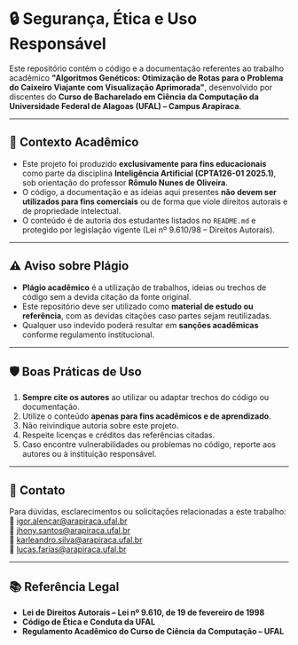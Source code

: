 # 🔒 Segurança, Ética e Uso Responsável

Este repositório contém o código e a documentação referentes ao trabalho acadêmico **"Algoritmos Genéticos: Otimização de Rotas para o Problema do Caixeiro Viajante com Visualização Aprimorada"**, desenvolvido por discentes do **Curso de Bacharelado em Ciência da Computação da Universidade Federal de Alagoas (UFAL) – Campus Arapiraca**.  

---

## 📜 Contexto Acadêmico
- Este projeto foi produzido **exclusivamente para fins educacionais** como parte da disciplina **Inteligência Artificial (CPTA126-01 2025.1)**, sob orientação do professor **Rômulo Nunes de Oliveira**.  
- O código, a documentação e as ideias aqui presentes **não devem ser utilizados para fins comerciais** ou de forma que viole direitos autorais e de propriedade intelectual.  
- O conteúdo é de autoria dos estudantes listados no `README.md` e protegido por legislação vigente (Lei nº 9.610/98 – Direitos Autorais).

---

## ⚠️ Aviso sobre Plágio
- **Plágio acadêmico** é a utilização de trabalhos, ideias ou trechos de código sem a devida citação da fonte original.  
- Este repositório deve ser utilizado como **material de estudo ou referência**, com as devidas citações caso partes sejam reutilizadas.  
- Qualquer uso indevido poderá resultar em **sanções acadêmicas** conforme regulamento institucional.

---

## 🛡️ Boas Práticas de Uso
1. **Sempre cite os autores** ao utilizar ou adaptar trechos do código ou documentação.
2. Utilize o conteúdo **apenas para fins acadêmicos e de aprendizado**.
3. Não reivindique autoria sobre este projeto.
4. Respeite licenças e créditos das referências citadas.
5. Caso encontre vulnerabilidades ou problemas no código, reporte aos autores ou à instituição responsável.

---

## 📩 Contato
Para dúvidas, esclarecimentos ou solicitações relacionadas a este trabalho:  
📧 igor.alencar@arapiraca.ufal.br  
📧 jhony.santos@arapiraca.ufal.br  
📧 karleandro.silva@arapiraca.ufal.br  
📧 lucas.farias@arapiraca.ufal.br

---

## 📚 Referência Legal
- **Lei de Direitos Autorais – Lei nº 9.610, de 19 de fevereiro de 1998**  
- **Código de Ética e Conduta da UFAL**  
- **Regulamento Acadêmico do Curso de Ciência da Computação – UFAL**
